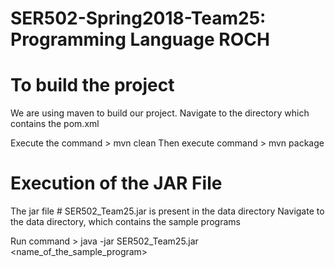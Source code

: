 # SER502-Spring2018-Team25: Programming Language ROCH

# To build the project
We are using maven to build our project.
Navigate to the directory which contains the pom.xml

Execute the command 
            > mvn clean
Then execute command 
            > mvn package

# Execution of the JAR File
The jar file # SER502_Team25.jar is present in the data directory
Navigate to the data directory, which contains the sample programs

Run command 
          > java -jar SER502_Team25.jar <name_of_the_sample_program>
